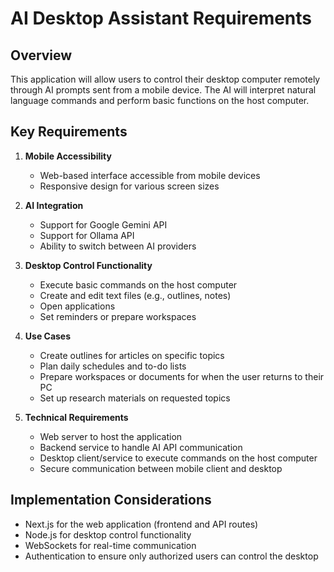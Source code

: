 # AI Desktop Assistant Requirements

## Overview
This application will allow users to control their desktop computer remotely through AI prompts sent from a mobile device. The AI will interpret natural language commands and perform basic functions on the host computer.

## Key Requirements

1. **Mobile Accessibility**
   - Web-based interface accessible from mobile devices
   - Responsive design for various screen sizes

2. **AI Integration**
   - Support for Google Gemini API
   - Support for Ollama API
   - Ability to switch between AI providers

3. **Desktop Control Functionality**
   - Execute basic commands on the host computer
   - Create and edit text files (e.g., outlines, notes)
   - Open applications
   - Set reminders or prepare workspaces

4. **Use Cases**
   - Create outlines for articles on specific topics
   - Plan daily schedules and to-do lists
   - Prepare workspaces or documents for when the user returns to their PC
   - Set up research materials on requested topics

5. **Technical Requirements**
   - Web server to host the application
   - Backend service to handle AI API communication
   - Desktop client/service to execute commands on the host computer
   - Secure communication between mobile client and desktop

## Implementation Considerations
- Next.js for the web application (frontend and API routes)
- Node.js for desktop control functionality
- WebSockets for real-time communication
- Authentication to ensure only authorized users can control the desktop
